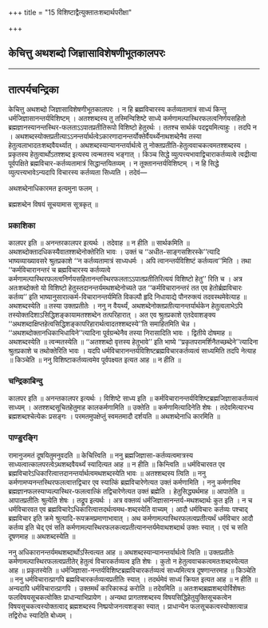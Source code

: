 +++
title = "15 विशिष्टाद्वैत्युक्तातःशब्दार्थपरीक्षा"

+++


## केचित्तु अथशब्दो जिज्ञासाविशेषणीभूतकालपरः

****

## **तात्पर्यचन्द्रिका**

केचित्तु अथशब्दो जिज्ञासाविशेषणीभूतकालपरः । न हि ब्रह्मविचारस्य कर्तव्यतामात्रं साध्यं किन्तु धर्मजिज्ञासानन्तर्यविशिष्टम् । अतश्शब्दस्य तु तस्मिन्विशिष्टे साध्ये कर्मणामल्पास्थिरफलत्वनिर्णयसहितो ब्रह्मज्ञानस्यानन्तस्थिर-फलताऽऽपातप्रतीतिरूपो विशिष्टो हेतुरर्थः । ततश्च सार्थकं पदद्वयमित्याहुः । तदपि न । अथशब्दस्योक्तप्रतीत्याऽऽनन्तर्यार्थत्वेऽकारणादानन्तर्योक्तेर्वैयर्थ्येनाथशब्देनैव तस्या हेतुत्वलाभादतःशब्दवैयर्थ्यात् । अथशब्दस्यान्यानन्तर्यार्थत्वे तु नोक्तप्रतीति-हेतुत्ववाचकत्वमतश्शब्दस्य । प्रकृतस्य हेतुत्वार्थोऽतश्शब्द इत्यस्य त्वन्मतस्य भङ्गात् । किञ्च सिद्धे व्युत्पत्त्यभावाद्विचाराकर्तव्यत्वे त्वद्रीत्या पूर्वपक्षिते ब्रह्मविचार-कर्तव्यतामात्रं सिद्धान्तयितव्यम् । न तूक्तानन्तर्यविशिष्टम् । न हि सिद्धे व्युत्पत्त्यभावेऽन्यदापि विचारस्य कर्तव्यता सिध्यति । तदेवं—

अथशब्देनाधिकारमत इत्यमुना फलम् ।

ब्रह्मशब्देन विषयं सूचयामास सूत्रकृत् ॥

### **प्रकाशिका**

कालपर इति ॥ अनन्तरकालपर इत्यर्थः । तदेवाह ॥ न हीति ॥ सार्थकमिति ॥ अथशब्दोक्तादधिकस्यैवातश्शब्देनोक्तेरिति भावः । उक्तं च ‘‘अधीत-साङ्गसशिरस्के’’त्यादि भाष्यव्याख्यावसरे श्रुतप्रकाशे ‘‘न कर्तव्यतामात्रं साध्यधर्मः । अपि त्वानन्तर्यविशिष्टं कर्तव्यत्व’’मिति । तथा ‘‘कर्मविचारानन्तरं च ब्रह्मविचारस्य कर्तव्यत्वे कर्मणामल्पास्थिरफलत्वनिर्णयसहितानन्तस्थिरफलताऽऽपातप्रतीतिरित्ययं विशिष्टो हेतु’’ रिति च । अत्र अतःशब्दोक्तो यो विशिष्टो हेतुस्तदानन्तर्यमथशब्देनोच्यते उत ‘‘कर्मविचारानन्तरं तत एव हेतोर्ब्रह्मविचारः कर्तव्य’’ इति भाष्यानुसारात्कर्म-विचारानन्तर्यमिति विकल्पौ हृदि निधायाद्ये पौनरुक्त्यं तदवस्थमेवेत्याह ॥ अथशब्दस्येति ॥ तस्या उक्तप्रतीतेः । ननु न वैयर्थ्यं, अथशब्देनोक्तप्रतीत्यानन्तर्यार्थकेन हेतुत्वलाभेऽपि तस्योक्तदिशाऽसिद्धिशङ्कायामतश्शब्देन तत्परिहारात् । अत एव श्रुतप्रकाशे एतदेवाशङ्क्य ‘‘अथशब्दाक्षिप्तहेत्वसिद्धिशङ्कापरिहारार्थत्वादतश्शब्दस्ये’’ति समाहितमिति चेन्न । ‘‘अथशब्दोक्तानधिकाभिधायिने’’त्यादिना पूर्वग्रन्थेनैव तस्या निरासादिति भावः । द्वितीये दोषमाह ॥ अथशब्दस्येति ॥ त्वन्मतस्येति ॥ ‘‘अतश्शब्दो वृत्तस्य हेतुभावे’’ इति भाष्ये ‘‘प्रकृतपरामर्शिनैतच्छब्देने’’त्यादिना श्रुतप्रकाशे च तथोक्तेरिति भावः । यदपि धर्मविचारानन्तर्यविशिष्टब्रह्मविचारकर्तव्यत्वं साध्यमिति तदपि नेत्याह ॥ किञ्चेति ॥ ननु विशिष्टाकर्तव्यत्वमेव पूर्वपक्ष्यत इत्यत आह ॥ न हीति ॥

### **चन्द्रिकाबिन्दु**

कालपर इति ॥ अनन्तकालपर इत्यर्थः । विशिष्टे साध्य इति ॥ कर्मविचारानन्तर्यविशिष्टब्रह्मजिज्ञासाकर्तव्यत्वं साध्यम् । अतश्शब्दसूचितहेतुमाह कालकर्मणामिति ॥ उक्तेति ॥ कर्मणामित्यादिनेति शेषः । तदेवमित्यारभ्य ब्रह्मशब्दश्चेत्येकः प्रसङ्गः । परमतमुपक्षेप्तुं स्वमतमादौ दर्शयति ॥ अथशब्देनाधि कारमिति ॥

### **पाण्डुरङ्गि**

रामानुजमतं दूषयितुमनुवदति ॥ केचित्त्विति ॥ ननु ब्रह्मजिज्ञासा-कर्तव्यत्वमात्रस्य साध्यत्वात्कालपरत्वेऽथशब्दवैयर्थ्यं स्यादित्यत आह ॥ न हीति ॥ किन्त्विति ॥ धर्मविचारवत एव ब्रह्मविचारेऽधिकारित्वात्तदानन्तर्यार्थत्वमथशब्दस्येति भावः ॥ अतश्शब्दस्य त्विति ॥ ननु कर्मणामप्यनन्तस्थिरफलत्वात्तद्विचार एव स्यात्किं ब्रह्मविचारेणेत्यत उक्तं कर्मणामिति । ननु कर्मणामिव ब्रह्मज्ञानफलस्याप्यल्पास्थिर-फलत्वात्किं तद्विचारेणेत्यत उक्तं ब्रह्मेति । हेतुसिद्ध्यर्थमाह ॥ आपातेति ॥ आपातप्रतीतिः श्रुत्येति शेषः । तद्रूप इत्यर्थः । अत्र वक्तव्यं धर्मजिज्ञासानन्तर्य-मथशब्दार्थः कुत इति । न च धर्मविचारवत एव ब्रह्मविचारेऽधिकारित्वात्तदर्थत्वमथ-शब्दस्येति वाच्यम् । आदौ धर्मविचारः कर्तव्यः पश्चाद् ब्रह्मविचार इति क्रमे श्रुत्यादि-रूपक्रमप्रमाणाभावात् । अथ कर्मणामल्पास्थिरफलत्वप्रतीत्यर्थं धर्मविचार आदौ कर्तव्य इति चेद् एवं सति कर्मणामल्पास्थिरफलकत्वप्रतीत्यानन्तर्यमेवाथशब्दार्थ उक्तः स्यात् । एवं च सति दूषणमाह ॥ अथशब्दस्येति ॥

ननु अधिकारानन्तर्यमथशब्दार्थोऽस्त्वित्यत आह ॥ अथशब्दस्यान्यानन्तर्यार्थत्वे त्विति ॥ उक्तप्रतीतेः कर्मणामल्पास्थिरफलत्वप्रतीतेर् हेतुत्वं विचारकर्तव्यत्व इति शेषः । कुतो न हेतुत्ववाचकत्वमतःशब्दस्येत्यत आह ॥ प्रकृतस्येति ॥ धर्मजिज्ञासा-नन्तर्यविशिष्टब्रह्मविचारकर्तव्यत्वं साध्यमित्यत्र दूषणान्तरमाह ॥ किञ्चेति ॥ ननु धर्मविचारात्प्रागपि ब्रह्मविचारकर्तव्यत्वप्रतीतिः स्यात् । तदर्थमेवं साध्यं क्रियत इत्यत आह ॥ न हीति ॥ अन्यदापि धर्मविचारात्प्रागपि । उक्तमर्थं कारिकारूढं करोति ॥ तदेवमिति ॥ अतःशब्दब्रह्मशब्दयोर्विशेषतः फलविषयसूचकत्वोक्तिः प्राधान्याभिप्रायेण । अन्यथा प्रागतश्शब्दस्य विषयसिद्धिहेतुयुक्तिसूचकत्वेन विषयसूचकत्वस्योक्तत्वाद् ब्रह्मशब्दस्य निष्प्रयोजनत्वशङ्का स्यात् । प्राधान्येन फलसूचकत्वस्योक्तत्वान्न तद्विरोधः स्यादिति बोध्यम् ।

